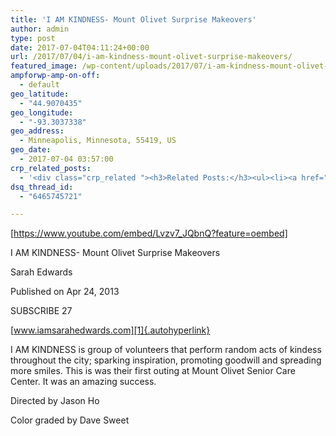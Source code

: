 ```yaml
---
title: 'I AM KINDNESS- Mount Olivet Surprise Makeovers'
author: admin
type: post
date: 2017-07-04T04:11:24+00:00
url: /2017/07/04/i-am-kindness-mount-olivet-surprise-makeovers/
featured_image: /wp-content/uploads/2017/07/i-am-kindness-mount-olivet-surpr.jpg
ampforwp-amp-on-off:
  - default
geo_latitude:
  - "44.9070435"
geo_longitude:
  - "-93.3037338"
geo_address:
  - Minneapolis, Minnesota, 55419, US
geo_date:
  - 2017-07-04 03:57:00
crp_related_posts:
  - '<div class="crp_related "><h3>Related Posts:</h3><ul><li><a href="https://scdhub.org/2017/06/02/fumble-bumble-a-do-able-native-bee-survival-plan-for-cities/"    ><img src="https://scdhub.org/wp-content/uploads/2017/06/Screen-Shot-2017-07-19-at-5.42.53-PM-150x150.png" alt="Our Bees, Our Food, Our World" title="Our Bees, Our Food, Our World" width="150" height="150" class="crp_thumb crp_featured" /><span class="crp_title">Our Bees, Our Food, Our World</span></a></li><li><a href="https://scdhub.org/2017/12/25/wastewater-treatment-and-biosolids-management/"    ><img src="https://scdhub.org/wp-content/uploads/2017/12/wastewater-treatment-and-biosoli-150x150.jpg" alt="Wastewater treatment and Biosolids management" title="Wastewater treatment and Biosolids management" width="150" height="150" class="crp_thumb crp_featured" /><span class="crp_title">Wastewater treatment and Biosolids management</span></a></li><li><a href="https://scdhub.org/education/public-health/data-sources/"    ><img src="https://scdhub.org/wp-content/plugins/contextual-related-posts/default.png" alt="Data Sources" title="Data Sources" width="150" height="150" class="crp_thumb crp_default" /><span class="crp_title">Data Sources</span></a></li><li><a href="https://scdhub.org/2017/05/31/colorado-homeless-outloud/"    ><img src="https://scdhub.org/wp-content/uploads/2017/05/Screen-Shot-2017-06-08-at-3.02.26-PM-150x150.png" alt="Denver Homeless Outloud" title="Denver Homeless Outloud" width="150" height="150" class="crp_thumb crp_featured" /><span class="crp_title">Denver Homeless Outloud</span></a></li><li><a href="https://scdhub.org/2017/06/11/lead-contamination-beyond-flint-drinking-water-and-childrens-health/"    ><img src="https://scdhub.org/wp-content/uploads/2017/06/Screen-Shot-2017-06-10-at-10.17.39-PM-150x150.png" alt="Lead Contamination Beyond Flint: Drinking Water and Children&#8217;s Health" title="Lead Contamination Beyond Flint: Drinking Water and Children&#8217;s Health" width="150" height="150" class="crp_thumb crp_featured" /><span class="crp_title">Lead Contamination Beyond Flint: Drinking Water and&hellip;</span></a></li><li><a href="https://scdhub.org/2017/10/14/my-gravity-fed-spring-water-system/"    ><img src="https://scdhub.org/wp-content/uploads/2017/10/my-gravity-fed-spring-water-system-150x150.jpg" alt="Gravity Fed Spring Water System" title="Gravity Fed Spring Water System" width="150" height="150" class="crp_thumb crp_featured" /><span class="crp_title">Gravity Fed Spring Water System</span></a></li></ul><div class="crp_clear"></div></div>'
dsq_thread_id:
  - "6465745721"

---
```

[https://www.youtube.com/embed/Lvzv7_JQbnQ?feature=oembed]

I AM KINDNESS- Mount Olivet Surprise Makeovers

Sarah Edwards
  
Published on Apr 24, 2013
  
SUBSCRIBE 27
  
[www.iamsarahedwards.com][1]{.autohyperlink}

I AM KINDNESS is group of volunteers that perform random acts of kindess throughout the city; sparking inspiration, promoting goodwill and spreading more smiles. This is was their first outing at Mount Olivet Senior Care Center. It was an amazing success.

Directed by Jason Ho

Color graded by Dave Sweet

 [1]: http://www.iamsarahedwards.com